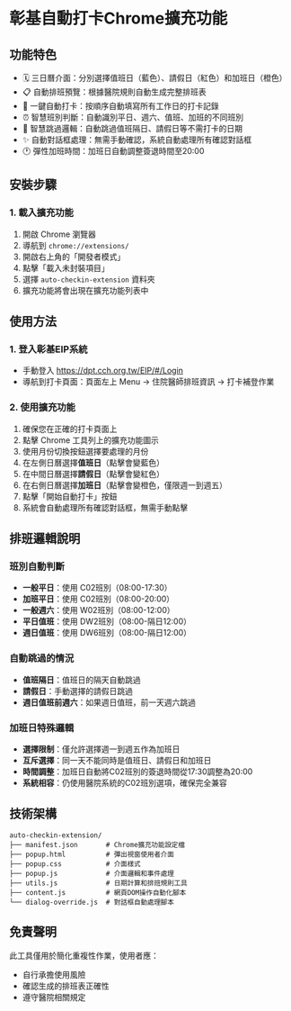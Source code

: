 # 彰基自動打卡Chrome擴充功能

## 功能特色
- 🗓️ 三日曆介面：分別選擇值班日（藍色）、請假日（紅色）和加班日（橙色）
- 📋 自動排班預覽：根據醫院規則自動生成完整排班表
- 🤖 一鍵自動打卡：按順序自動填寫所有工作日的打卡記錄
- ⏰ 智慧班別判斷：自動識別平日、週六、值班、加班的不同班別
- 🚫 智慧跳過邏輯：自動跳過值班隔日、請假日等不需打卡的日期
- ✨ 自動對話框處理：無需手動確認，系統自動處理所有確認對話框
- 🕐 彈性加班時間：加班日自動調整簽退時間至20:00

## 安裝步驟

### 1. 載入擴充功能
1. 開啟 Chrome 瀏覽器
2. 導航到 `chrome://extensions/`
3. 開啟右上角的「開發者模式」
4. 點擊「載入未封裝項目」
5. 選擇 `auto-checkin-extension` 資料夾
6. 擴充功能將會出現在擴充功能列表中

## 使用方法

### 1. 登入彰基EIP系統
- 手動登入 https://dpt.cch.org.tw/EIP/#/Login
- 導航到打卡頁面：頁面左上 Menu → 住院醫師排班資訊 → 打卡補登作業

### 2. 使用擴充功能
1. 確保您在正確的打卡頁面上
2. 點擊 Chrome 工具列上的擴充功能圖示
3. 使用月份切換按鈕選擇要處理的月份
4. 在左側日曆選擇**值班日**（點擊會變藍色）
5. 在中間日曆選擇**請假日**（點擊會變紅色）
6. 在右側日曆選擇**加班日**（點擊會變橙色，僅限週一到週五）
7. 點擊「開始自動打卡」按鈕
8. 系統會自動處理所有確認對話框，無需手動點擊

## 排班邏輯說明

### 班別自動判斷
- **一般平日**：使用 C02班別（08:00-17:30）
- **加班平日**：使用 C02班別（08:00-20:00）
- **一般週六**：使用 W02班別（08:00-12:00）  
- **平日值班**：使用 DW2班別（08:00-隔日12:00）
- **週日值班**：使用 DW6班別（08:00-隔日12:00）

### 自動跳過的情況
- **值班隔日**：值班日的隔天自動跳過
- **請假日**：手動選擇的請假日跳過
- **週日值班前週六**：如果週日值班，前一天週六跳過

### 加班日特殊邏輯
- **選擇限制**：僅允許選擇週一到週五作為加班日
- **互斥選擇**：同一天不能同時是值班日、請假日和加班日
- **時間調整**：加班日自動將C02班別的簽退時間從17:30調整為20:00
- **系統相容**：仍使用醫院系統的C02班別選項，確保完全兼容

## 技術架構
```
auto-checkin-extension/
├── manifest.json       # Chrome擴充功能設定檔
├── popup.html          # 彈出視窗使用者介面
├── popup.css           # 介面樣式
├── popup.js            # 介面邏輯和事件處理
├── utils.js            # 日期計算和排班規則工具
├── content.js          # 網頁DOM操作自動化腳本
└── dialog-override.js  # 對話框自動處理腳本
```

## 免責聲明
此工具僅用於簡化重複性作業，使用者應：
- 自行承擔使用風險
- 確認生成的排班表正確性
- 遵守醫院相關規定
